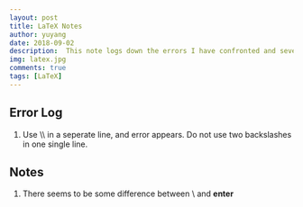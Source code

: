 ```yaml
---
layout: post
title: LaTeX Notes
author: yuyang
date: 2018-09-02
description:  This note logs down the errors I have confronted and several knowledge point.
img: latex.jpg
comments: true
tags: [LaTeX]
---
```


## Error Log
1. Use \\\\ in a seperate line, and error appears. Do not use two backslashes in one single line.

## Notes
1. There seems to be some difference between \\ and **enter**